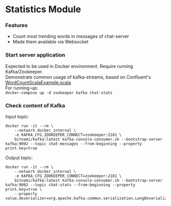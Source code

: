 # Statistics Module

### Features
* Count most trending words in messages of chat-server
* Made them available via Websocket

### Start server application
Expected to be used in Docker environment. Require running Kafka/Zookeeper.  
Demonstrate common usage of kafka-streams, based on Confluent's [WordCountScalaExample.scala](https://github.com/confluentinc/kafka-streams-examples/blob/6.0.1-post/src/main/scala/io/confluent/examples/streams/WordCountScalaExample.scala)  
For running-up:  
`docker-compose up -d zookeeper kafka chat-stats`

### Check content of Kafka
Input topic:  
```shell
docker run -it --rm \
    --network docker_internal \
    -e KAFKA_CFG_ZOOKEEPER_CONNECT=zookeeper:2181 \
    bitnami/kafka:latest kafka-console-consumer.sh --bootstrap-server kafka:9092 --topic chat-messages --from-beginning --property print.key=true
```

Output topic:  
```shell
docker run -it --rm \
    --network docker_internal \
    -e KAFKA_CFG_ZOOKEEPER_CONNECT=zookeeper:2181 \
    bitnami/kafka:latest kafka-console-consumer.sh --bootstrap-server kafka:9092 --topic chat-stats --from-beginning --property print.key=true \
    --property value.deserializer=org.apache.kafka.common.serialization.LongDeserializer

```



